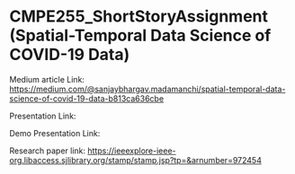 # CMPE255_ShortStoryAssignment (Spatial-Temporal Data Science of COVID-19 Data)


Medium article Link: https://medium.com/@sanjaybhargav.madamanchi/spatial-temporal-data-science-of-covid-19-data-b813ca636cbe

Presentation Link: 

Demo Presentation Link: 

Research paper link: https://ieeexplore-ieee-org.libaccess.sjlibrary.org/stamp/stamp.jsp?tp=&arnumber=972454
